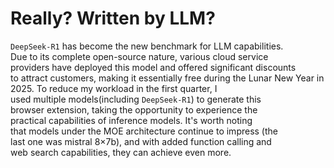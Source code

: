 # Really? Written by LLM? 
 `DeepSeek-R1` has become the new benchmark for LLM capabilities.  
Due to its complete open-source nature, various cloud service  
providers have deployed this model and offered significant discounts  
to attract customers, making it essentially free during the Lunar 
New Year in 2025. To reduce my workload in the first quarter, I  
used multiple models(including `DeepSeek-R1`) to generate this  
browser extension, taking the opportunity to experience the  
practical capabilities of inference models. It's worth noting  
that models under the MOE architecture continue to impress (the  
last one was mistral 8×7b), and with added function calling and  
web search capabilities, they can achieve even more.  
